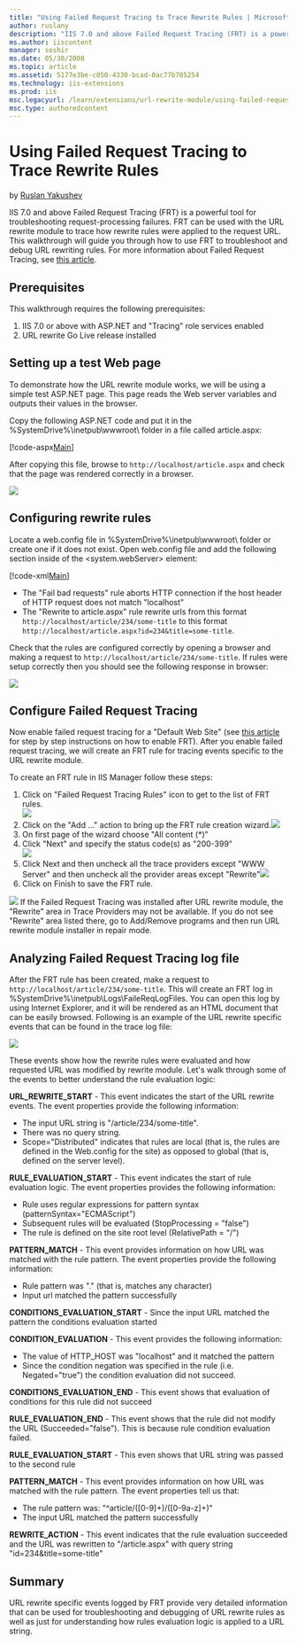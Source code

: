```yaml
---
title: "Using Failed Request Tracing to Trace Rewrite Rules | Microsoft Docs"
author: ruslany
description: "IIS 7.0 and above Failed Request Tracing (FRT) is a powerful tool for troubleshooting request-processing failures. FRT can be used with the URL rewrite modul..."
ms.author: iiscontent
manager: soshir
ms.date: 05/30/2008
ms.topic: article
ms.assetid: 5177e3be-c050-4330-bcad-0ac77b785254
ms.technology: iis-extensions
ms.prod: iis
msc.legacyurl: /learn/extensions/url-rewrite-module/using-failed-request-tracing-to-trace-rewrite-rules
msc.type: authoredcontent
---
```

Using Failed Request Tracing to Trace Rewrite Rules
====================
by [Ruslan Yakushev](https://github.com/ruslany)

IIS 7.0 and above Failed Request Tracing (FRT) is a powerful tool for troubleshooting request-processing failures. FRT can be used with the URL rewrite module to trace how rewrite rules were applied to the request URL. This walkthrough will guide you through how to use FRT to troubleshoot and debug URL rewriting rules. For more information about Failed Request Tracing, see [this article](../../troubleshoot/using-failed-request-tracing/troubleshooting-failed-requests-using-tracing-in-iis.md "FRT").

## Prerequisites

This walkthrough requires the following prerequisites:

1. IIS 7.0 or above with ASP.NET and "Tracing" role services enabled
2. URL rewrite Go Live release installed

## Setting up a test Web page

To demonstrate how the URL rewrite module works, we will be using a simple test ASP.NET page. This page reads the Web server variables and outputs their values in the browser.

Copy the following ASP.NET code and put it in the %SystemDrive%\inetpub\wwwroot\ folder in a file called article.aspx:

[!code-aspx[Main](using-failed-request-tracing-to-trace-rewrite-rules/samples/sample1.aspx)]

After copying this file, browse to `http://localhost/article.aspx` and check that the page was rendered correctly in a browser.

[![](using-failed-request-tracing-to-trace-rewrite-rules/_static/image3.png)](using-failed-request-tracing-to-trace-rewrite-rules/_static/image1.png)

## Configuring rewrite rules

Locate a web.config file in %SystemDrive%\inetpub\wwwroot\ folder or create one if it does not exist. Open web.config file and add the following section inside of the &lt;system.webServer&gt; element:


[!code-xml[Main](using-failed-request-tracing-to-trace-rewrite-rules/samples/sample2.xml)]


- The "Fail bad requests" rule aborts HTTP connection if the host header of HTTP request does not match "localhost"
- The "Rewrite to article.aspx" rule rewrite urls from this format `http://localhost/article/234/some-title` to this format `http://localhost/article.aspx?id=234&title=some-title`.

Check that the rules are configured correctly by opening a browser and making a request to `http://localhost/article/234/some-title`. If rules were setup correctly then you should see the following response in browser:

[![](using-failed-request-tracing-to-trace-rewrite-rules/_static/image7.png)](using-failed-request-tracing-to-trace-rewrite-rules/_static/image5.png)

## Configure Failed Request Tracing

Now enable failed request tracing for a "Default Web Site" (see [this article](../../troubleshoot/using-failed-request-tracing/troubleshooting-failed-requests-using-tracing-in-iis.md "FRT Documentation") for step by step instructions on how to enable FRT). After you enable failed request tracing, we will create an FRT rule for tracing events specific to the URL rewrite module.

To create an FRT rule in IIS Manager follow these steps:

1. Click on "Failed Request Tracing Rules" icon to get to the list of FRT rules.  
    [![](using-failed-request-tracing-to-trace-rewrite-rules/_static/image11.png)](using-failed-request-tracing-to-trace-rewrite-rules/_static/image9.png)
2. Click on the "Add …" action to bring up the FRT rule creation wizard.[![](using-failed-request-tracing-to-trace-rewrite-rules/_static/image15.png)](using-failed-request-tracing-to-trace-rewrite-rules/_static/image13.png)
3. On first page of the wizard choose "All content (\*)"
4. Click "Next" and specify the status code(s) as "200-399"  
    [![](using-failed-request-tracing-to-trace-rewrite-rules/_static/image19.png)](using-failed-request-tracing-to-trace-rewrite-rules/_static/image17.png)
5. Click Next and then uncheck all the trace providers except "WWW Server" and then uncheck all the provider areas except "Rewrite"[![](using-failed-request-tracing-to-trace-rewrite-rules/_static/image23.png)](using-failed-request-tracing-to-trace-rewrite-rules/_static/image21.png)
6. Click on Finish to save the FRT rule.

[![](using-failed-request-tracing-to-trace-rewrite-rules/_static/image3.gif)](using-failed-request-tracing-to-trace-rewrite-rules/_static/image1.gif) If the Failed Request Tracing was installed after URL rewrite module, the "Rewrite" area in Trace Providers may not be available. If you do not see "Rewrite" area listed there, go to Add/Remove programs and then run URL rewrite module installer in repair mode.

## Analyzing Failed Request Tracing log file

After the FRT rule has been created, make a request to `http://localhost/article/234/some-title`. This will create an FRT log in %SystemDrive%\inetpub\Logs\FaileReqLogFiles\. You can open this log by using Internet Explorer, and it will be rendered as an HTML document that can be easily browsed. Following is an example of the URL rewrite specific events that can be found in the trace log file:

[![](using-failed-request-tracing-to-trace-rewrite-rules/_static/image27.png)](using-failed-request-tracing-to-trace-rewrite-rules/_static/image25.png)

These events show how the rewrite rules were evaluated and how requested URL was modified by rewrite module. Let's walk through some of the events to better understand the rule evaluation logic:

**URL\_REWRITE\_START** - This event indicates the start of the URL rewrite events. The event properties provide the following information:

- The input URL string is "/article/234/some-title".
- There was no query string.
- Scope="Distributed" indicates that rules are local (that is, the rules are defined in the Web.config for the site) as opposed to global (that is, defined on the server level).

**RULE\_EVALUATION\_START** - This event indicates the start of rule evaluation logic. The event properties provides the following information:

- Rule uses regular expressions for pattern syntax (patternSyntax="ECMAScript")
- Subsequent rules will be evaluated (StopProcessing = "false")
- The rule is defined on the site root level (RelativePath = "/")

**PATTERN\_MATCH** - This event provides information on how URL was matched with the rule pattern. The event properties provide the following information:

- Rule pattern was "." (that is, matches any character)
- Input url matched the pattern successfully

**CONDITIONS\_EVALUATION\_START** - Since the input URL matched the pattern the conditions evaluation started

**CONDITION\_EVALUATION** - This event provides the following information:

- The value of HTTP\_HOST was "localhost" and it matched the pattern
- Since the condition negation was specified in the rule (i.e. Negated="true") the condition evaluation did not succeed.

**CONDITIONS\_EVALUATION\_END** - This event shows that evaluation of conditions for this rule did not succeed

**RULE\_EVALUATION\_END** - This event shows that the rule did not modify the URL (Succeeded="false"). This is because rule condition evaluation failed.

**RULE\_EVALUATION\_START** - This even shows that URL string was passed to the second rule

**PATTERN\_MATCH** - This event provides information on how URL was matched with the rule pattern. The event properties tell us that:

- The rule pattern was: "^article/([0-9]+)/([0-9a-z]+)"
- The input URL matched the pattern successfully

**REWRITE\_ACTION** - This event indicates that the rule evaluation succeeded and the URL was rewritten to "/article.aspx" with query string "id=234&amp;title=some-title"

## Summary

URL rewrite specific events logged by FRT provide very detailed information that can be used for troubleshooting and debugging of URL rewrite rules as well as just for understanding how rules evaluation logic is applied to a URL string.